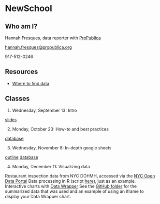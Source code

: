 # NewSchool

## Who am I?
Hannah Fresques, data reporter with [ProPublica](https://propublica.org)

hannah.fresques@propublica.org

917-512-0246

## Resources

* [Where to find data](https://docs.google.com/document/d/1bsNdOenY2lL4acjo81KjVDsOkRWaROspnh2tivlKutc/edit?usp=sharing)


## Classes
1. Wednesday, September 13: Intro 

[slides](https://docs.google.com/presentation/d/1uT866oMT-gvqC269QzSAOx8V12sPbihXZzHyldhRzoY/edit?usp=sharing)

2. Monday, October 23: How-to and best practices 

[database](https://drive.google.com/drive/folders/0B7_yiRfYi7ziVWdGQnBJdEprYlU?usp=sharing)

3. Wednesday, November 8: In-depth google sheets

[outline](https://docs.google.com/document/d/1HYCGMDt3juCL2SlhVdzM_0CzztwoVCFRP8FHoEG9Zkc/edit?usp=sharing)
[database](https://docs.google.com/spreadsheets/d/15M_i7H1GhPZesrFUVMfPoqzpL-7nfQDV3j-wlkVswUg/edit?usp=sharing)

4. Monday, December 11: Visualizing data

Restaurant inspection data from NYC DOHMH, accessed via the [NYC Open Data Portal](https://data.cityofnewyork.us/Health/DOHMH-New-York-City-Restaurant-Inspection-Results/xx67-kt59)
Data processing in R (script [here](https://github.com/fresques/NewSchool/blob/master/2017fall/inspections/healthInspections.r)), just as an example. 
Interactive charts with [Data Wrapper](https://www.datawrapper.de/) 
See the [GitHub folder](https://github.com/fresques/NewSchool/tree/master/2017fall/inspections) for the summarized data that was used and an example of using an iframe to display your Data Wrapper chart.

